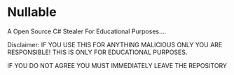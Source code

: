 # Nullable
 A Open Source C# Stealer For Educational Purposes....

Disclaimer:
IF YOU USE THIS FOR ANYTHING MALICIOUS ONLY YOU ARE RESPONSIBLE!
THIS IS ONLY FOR EDUCATIONAL PURPOSES.

IF YOU DO NOT AGREE YOU MUST IMMEDIATELY LEAVE THE REPOSITORY
